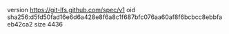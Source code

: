 version https://git-lfs.github.com/spec/v1
oid sha256:d5fd50fad16e6d6a428e8f6a8c1f687bfc076aa60af8f6bcbcc8ebbfaeb42ca2
size 4436

